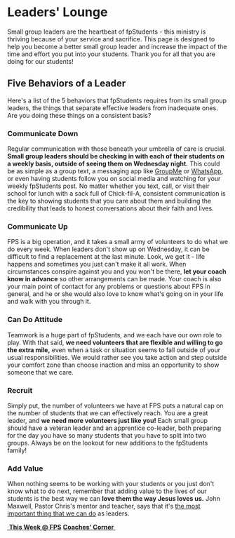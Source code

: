 # Leaders' Lounge
Small group leaders are the heartbeat of fpStudents - this ministry is thriving because of your service and sacrifice. This page is designed to help you become a better small group leader and increase the impact of the time and effort you put into your students. Thank you for all that you are doing for our students!

## Five Behaviors of a Leader  
Here's a list of the 5 behaviors that fpStudents requires from its small group leaders, the things that separate effective leaders from inadequate ones. Are you doing these things on a consistent basis?  

### Communicate Down  
Regular communication with those beneath your umbrella of care is crucial. **Small group leaders should be checking in with each of their students on a weekly basis, outside of seeing them on Wednesday night.** This could be as simple as a group text, a messaging app like [GroupMe](https://groupme.com) or [WhatsApp](https://www.whatsapp.com), or even having students follow you on social media and watching for your weekly fpStudents post. No matter whether you text, call, or visit their school for lunch with a sack full of Chick-fil-A, consistent communication is the key to showing students that you care about them and building the credibility that leads to honest conversations about their faith and lives.  

### Communicate Up  
FPS is a big operation, and it takes a small army of volunteers to do what we do every week. When leaders don't show up on Wednesday, it can be difficult to find a replacement at the last minute. Look, we get it - life happens and sometimes you just can't make it all work. When circumstances conspire against you and you won't be there, **let your coach know in advance** so other arrangements can be made. Your coach is also your main point of contact for any problems or questions about FPS in general, and he or she would also love to know what's going on in your life and walk with you through it.  

### Can Do Attitude  
Teamwork is a huge part of fpStudents, and we each have our own role to play. With that said, **we need volunteers that are flexible and willing to go the extra mile,** even when a task or situation seems to fall outside of your usual responsibilities. We would rather see you take action and step outside your comfort zone than choose inaction and miss an opportunity to show someone that we care.  

### Recruit  
Simply put, the number of volunteers we have at FPS puts a natural cap on the number of students that we can effectively reach. You are a great leader, and **we need more volunteers just like you!** Each small group should have a veteran leader and an apprentice co-leader, both preparing for the day you have so many students that you have to split into two groups. Always be on the lookout for new additions to the fpStudents family!  

### Add Value  
When nothing seems to be working with your students or you just don't know what to do next, remember that adding value to the lives of our students is the best way we can **love them the way Jesus loves us.** John Maxwell, Pastor Chris's mentor and teacher, says that it's [the most important thing that we can do](http://johnmaxwellteam.com/add-value/) as leaders.  

<!--End of Markdown Content-->

<!--Bottom Page Nav Buttons-->
<a class="btn btn-default btn-sm" href="/" role="button"><i class="fa fa-arrow-left"></i>&nbsp;<b>This Week @ FPS</b></a>
<a class="btn btn-default btn-sm" href="/coaches" role="button"><b>Coaches' Corner</b>&nbsp;<i class="fa fa-arrow-right"></i></a>
